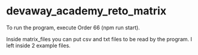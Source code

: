 # devaway_academy_reto_matrix

To run the program, execute Order 66 (npm run start).

Inside matrix_files you can put csv and txt files to be read by the program.
I left inside 2 example files.
